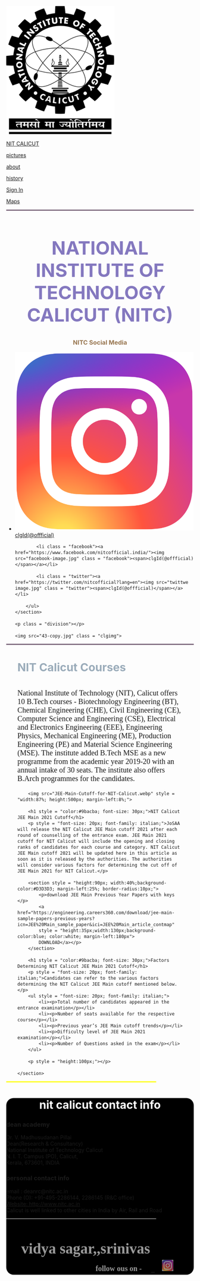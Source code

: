 <!DOCTYPE html>
<html>
<head>
  <title>webdite making</title>
  <link rel="stylesheet" type="text/css" href="restuarent practice.css">
</head>
<body>

<section class = "header">
  	<img class = "image" src="National_Institute_of_Technology,_Calicut_Logo.png">
    <a href=""><p class = "a">NIT CALICUT</p></a>
    <a href="https://images.app.goo.gl/3ygLuiTazMhHyZWT6" target = "_blank"><p class = "b">pictures</p></a>
    <a href="https://en.wikipedia.org/wiki/National_Institute_of_Technology_Calicut" target = "_blank"><p class = "c">about</p></a>
    <a href="https://studychacha.com/discuss/325307-history-nit-calicut.html" target = "_blank"><p class = "d">history</p></a>
    <a href=""><p class = "signin">Sign In</p></a>
    <a href="https://www.google.com/maps/search/nit+calicut+pictures/@11.3187738,75.92786,16z/data=!3m1!4b1" target = "_blank"><p class = "maps">Maps</p></a>
</section>

  <hr style = "height:3px; background-color:#786378;">
  <h1 style = "text-align: center; font-size:50px; color:#8478bf;" >NATIONAL INSTITUTE OF TECHNOLOGY CALICUT (NITC)</h1>

<section style = "height:470px;width:100%;">
  	<section class ="social-media">
  		<h1 style = "text-align: center; color:#987650;">NITC Social Media</h1>
  		<ul>
  		    <li class = "insta"><a href="https://www.instagram.com/nitcofficial/?hl=en"><img src="instagram image.png" class = "insta"><span>clgId(@offficial)</span></a></li>

  			<li class = "facebook"><a href="https://www.facebook.com/nitcofficial.india/"><img src="facebook-image.jpg" class = "facebook"><span>clgId(@offficial)</span></a></li>

  			<li class = "twitter"><a href="https://twitter.com/nitcofficial?lang=en"><img src="twittwe image.jpg" class = "twitter"><span>clgId(@offficial)</span></a></li>

  		</ul>
  	</section>

  	<p class = "division"></p>

  	<img src="43-copy.jpg" class = "clgimg">

</section>
  <hr style = "height:3px; background-color:#786378;">

<section class = "courses">
	<section style = "margin-left:30px;margin-right:30px;">
  	    <h1 style = "color:#9bacba; font-size: 30px;">NIT Calicut Courses</h1>
  	    <p style = "font-size: 20px; font-family: italian;">National Institute of Technology (NIT), Calicut offers 10 B.Tech courses - Biotechnology Engineering (BT), Chemical Engineering (CHE), Civil Engineering (CE), Computer Science and Engineering (CSE), Electrical and Electronics Engineering (EEE), Engineering Physics, Mechanical Engineering (ME), Production Engineering (PE) and Material Science Engineering (MSE). The institute added B.Tech MSE as a new programme from the academic year 2019-20 with an annual intake of 30 seats. The institute also offers B.Arch programmes for the candidates.</p>

  	    <img src="JEE-Main-Cutoff-for-NIT-Calicut.webp" style = "width:87%; height:500px; margin-left:8%;">

  	    <h1 style = "color:#9bacba; font-size: 30px;">NIT Calicut JEE Main 2021 Cutoff</h1>
  	    <p style = "font-size: 20px; font-family: italian;">JoSAA will release the NIT Calicut JEE Main cutoff 2021 after each round of counselling of the entrance exam. JEE Main 2021 cutoff for NIT Calicut will include the opening and closing ranks of candidates for each course and category. NIT Calicut JEE Main cutoff 2021 will be updated here in this article as soon as it is released by the authorities. The authorities will consider various factors for determining the cut off of JEE Main 2021 for NIT Calicut.</p>

  	    <section style = "height:90px; width:40%;background-color:#D3D3D3; margin-left:25%; border-radius:10px;"> 
  	    	<p>download JEE Main Previous Year Papers with keys </p>
  	    	<a href="https://engineering.careers360.com/download/jee-main-sample-papers-previous-years?icn=JEE%20Main_sample_paper&ici=JEE%20Main_article_contmap" 
  	    	style = "height:35px;width:130px;background-color:blue; color:white; margin-left:180px"> 
  	        DOWNLOAD</a></p>
  	    </section>

  	    <h1 style = "color:#9bacba; font-size: 30px;">Factors Determining NIT Calicut JEE Main 2021 Cutoff</h1>
  	    <p style = "font-size: 20px; font-family: italian;">Candidates can refer to the various factors determining the NIT Calicut JEE Main cutoff mentioned below.</p>
  	    <ul style = "font-size: 20px; font-family: italian;">
  	    	<li><p>Total number of candidates appeared in the entrance examination</p></li>
  	    	<li><p>Number of seats available for the respective course</p></li>
  	    	<li><p>Previous year’s JEE Main cutoff trends</p></li>
  	    	<li><p>Difficulty level of JEE Main 2021 examination</p></li>
  	    	<li><p>Number of Questions asked in the exam</p></li>
  	    </ul>

        <p style = "height:100px;"></p>

  	</section>
</section>

<hr style = "background-color:yellow; height:3px; margin-bottom:30px; width:80%;">

<section style = "background-color:black;width:100%;border-radius:20px;">
  <h2 style = "text-align:center; color:white; font-size:30px;"> nit calicut contact info</h2>
  <section class = "ending-left">
    <h3>dean academy</h3>
    <div>Dr. V. Madhusudanan Pillai</div>
    <div>Dean(Research & Consultancy)</div>
    <div>National Institute of Technology Calicut</div>
    <div>N. I. T. Campus (PO), Calicut,</div>
    <div>Kerala, 673601, INDIA</div>
  </section>

  <section class = "ending-right">
    <h3>personal contact info</h3>
    <div>email : deanrc@nitc.ac.in</div>
    <div>Phone (O): +91-495-2286144, 2286145 (R&C office)</div>
    <div><a href = "http://entrance-exam.net/contact-details-and-address-of-nit-calicut/">Website: http://www.nitc.ac.in</a></div>
    <div>Calicut is well linked to other cities in India by Air, Rail and Road</div>
    
  </section>

  <hr style = "width:80%;background-color:white;">

  <section>
    <h1 style = "color:white;font-family:italic bold; font-size:40px; margin-left:8%;opacity:0.6;">vidya sagar,,srinivas
      <span style = "margin-left:200px;font-size:20px;">follow&nbsp;ous&nbsp;on&nbsp;-&nbsp;</span>
      &nbsp;<a href="https://www.instagram.com/v_i_d_y_a__sagar/">&nbsp;<img src="instagram image.png" style = "height:30px;width:30px;margin-left:20px;"></a></h4>
      
  </section>

</section>

</body>
</html>
